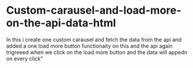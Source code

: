 # Custom-carausel-and-load-more-on-the-api-data-html
In this i create one custom carausel and fetch the data from the api and added a one load more button functionaity on this and the api again trigreeed when we click on the load more button and the data will appedn on every click" 
